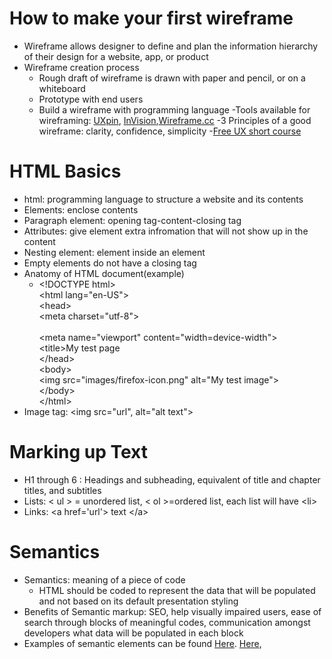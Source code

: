 # How to make your first wireframe
- Wireframe allows designer to define and plan the information hierarchy of their design for a website, app, or product
- Wireframe creation process
   - Rough draft of wireframe is drawn with paper and pencil, or on a whiteboard
   - Prototype with end users
   - Build a wireframe with programming language
-Tools available for wireframing: [UXpin](https://www.uxpin.com/), [InVision](http://www.invisionapp.com/),[Wireframe.cc](https://wireframe.cc/)
-3 Principles of a good wireframe: clarity, confidence, simplicity
-[Free UX short course](https://careerfoundry.com/en/short-courses/become-a-ux-designer/?popup-tracking=WYSDN-short-course-UXD)

# HTML Basics
- html: programming language to structure a website and its contents
- Elements: enclose contents
- Paragraph element: opening tag-content-closing tag
- Attributes: give element extra infromation that will not show up in the content
- Nesting element: element inside an element
- Empty elements do not have a closing tag
- Anatomy of HTML document(example)
   - \<!DOCTYPE html><br> 
        \<html lang="en-US"><br> 
          \<head><br> 
            \<meta charset="utf-8"><br>  
            \<meta name="viewport" content="width=device-width"><br> 
            \<title>My test page</title><br> 
          \</head><br> 
          \<body><br> 
            \<img src="images/firefox-icon.png" alt="My test image"><br> 
          \</body><br> 
       \</html><br> 
- Image tag: \<img src="url", alt="alt text">
                  
# Marking up Text
- H1 through 6 : Headings and subheading, equivalent of title and chapter titles, and subtitles
- Lists: \< ul > = unordered list, \< ol >=ordered list, each list will have \<li>
- Links: \<a href='url'> text \</a>

# Semantics
- Semantics: meaning of a piece of code
  - HTML should be coded to represent the data that will be populated and not based on its default presentation styling
- Benefits of Semantic markup: SEO, help visually impaired users, ease of search through blocks of meaningful codes, communication amongst developers what data will be populated in each block
- Examples of semantic elements can be found [Here](https://developer.mozilla.org/en-US/docs/Web/HTML/Element). [Here](https://developer.mozilla.org/en-US/docs/Web/HTML/Element#inline_text_semantics), 
  
                                  
